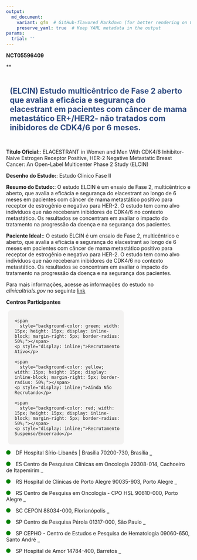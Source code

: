 ```yaml
---
output: 
  md_document:
    variant: gfm  # GitHub-flavored Markdown (for better rendering on GitHub)
    preserve_yaml: true  # Keep YAML metadata in the output
params:
  trial: ''
---
```


**NCT05596409**

\*\*

<div style="padding: 10px; font-size: 1.50em; font-weight: bold; color: #2E4A7F; text-align: left">

(ELCIN) Estudo multicêntrico de Fase 2 aberto que avalia a eficácia e
segurança do elacestrant em pacientes com câncer de mama metastático
ER+/HER2- não tratados com inibidores de CDK4/6 por 6 meses.

</div>

**Título Oficial:**: ELACESTRANT in Women and Men With CDK4/6
Inhibitor-Naive Estrogen Receptor Positive, HER-2 Negative Metastatic
Breast Cancer: An Open-Label Multicenter Phase 2 Study (ELCIN)

**Desenho do Estudo:**: Estudo Clinico Fase II

**Resumo do Estudo:**: O estudo ELCIN é um ensaio de Fase 2,
multicêntrico e aberto, que avalia a eficácia e segurança do elacestrant
ao longo de 6 meses em pacientes com câncer de mama metastático positivo
para receptor de estrogênio e negativo para HER-2. O estudo tem como
alvo indivíduos que não receberam inibidores de CDK4/6 no contexto
metastático. Os resultados se concentram em avaliar o impacto do
tratamento na progressão da doença e na segurança dos pacientes.

**Paciente Ideal:**: O estudo ELCIN é um ensaio de Fase 2, multicêntrico
e aberto, que avalia a eficácia e segurança do elacestrant ao longo de 6
meses em pacientes com câncer de mama metastático positivo para receptor
de estrogênio e negativo para HER-2. O estudo tem como alvo indivíduos
que não receberam inibidores de CDK4/6 no contexto metastático. Os
resultados se concentram em avaliar o impacto do tratamento na
progressão da doença e na segurança dos pacientes.

Para mais informações, acesse as informações do estudo no
*clinicaltrials.gov* no seguinte
[link](https://clinicaltrials.gov/ct2/show/NCT05596409)

**Centros Participantes**

<div style="margin-bottom: 8px; margin-left: 5px; padding: 8px; max-width: 300px; background-color: #f3f2f1; border-radius: 8px;">

<div style="margin-left: 10px;">

    <span 
      style="background-color: green; width: 15px; height: 15px; display: inline-block; margin-right: 5px; border-radius: 50%;"></span>
    <p style="display: inline;">Recrutamento Ativo</p>

</div>

<div style="margin-left: 10px;">

    <span 
      style="background-color: yellow; width: 15px; height: 15px; display: inline-block; margin-right: 5px; border-radius: 50%;"></span>
    <p style="display: inline;">Ainda Não Recrutando</p>

</div>

<div style="margin-left: 10px;">

    <span 
      style="background-color: red; width: 15px; height: 15px; display: inline-block; margin-right: 5px; border-radius: 50%;"></span>
    <p style="display: inline;">Recrutamento Suspenso/Encerrado</p>

</div>

</div>

<span style="display: inline-block; width: 12px; height: 12px; border-radius: 50%; margin-right: 10px; padding-bottom: 0px; background-color: green;"></span>
DF Hospital Sírio-Libanês \| Brasília 70200-730, Brasília
<span style="color: #2E4A7F; text-decoration: none; font-weight: 500; font-size: 0.8">[REPORTAR
ERRO](https://flazar.shinyapps.io/formsapp?study_nct_id=NCT05596409&location_id=CENTRODEPESQUISACLINICADOHOSPITALSIRIOLIBANESUNIDADEBRASILIABRASILIA70200730BRAZIL&location_full_name=Hospital%20S%C3%ADrio-Liban%C3%AAs%20%7C%20Bras%C3%ADlia%2C%2070200-730%2C%20Bras%C3%ADlia&form_type=Reportar%20Erro)</span>

<span style="display: inline-block; width: 12px; height: 12px; border-radius: 50%; margin-right: 10px; padding-bottom: 0px; background-color: green;"></span>
ES Centro de Pesquisas Clínicas em Oncologia 29308-014, Cachoeiro de
Itapemirim
<span style="color: #2E4A7F; text-decoration: none; font-weight: 500; font-size: 0.8">[REPORTAR
ERRO](https://flazar.shinyapps.io/formsapp?study_nct_id=NCT05596409&location_id=CENTRODEPESQUISASCLINICASEMONCOLOGIACENTERFORCLINICALRESEARCHINONCOLOGYCPCOHOSPITALEVANGELICODECACHOEIRODEITAPEMIRIMCACHOEIRODEITAPEMIRIMESPIRITOSANTO29308014BRAZIL&location_full_name=Centro%20de%20Pesquisas%20Cl%C3%ADnicas%20em%20Oncologia%2C%2029308-014%2C%20Cachoeiro%20de%20Itapemirim&form_type=Reportar%20Erro)</span>

<span style="display: inline-block; width: 12px; height: 12px; border-radius: 50%; margin-right: 10px; padding-bottom: 0px; background-color: green;"></span>
RS Hospital de Clínicas de Porto Alegre 90035-903, Porto Alegre
<span style="color: #2E4A7F; text-decoration: none; font-weight: 500; font-size: 0.8">[REPORTAR
ERRO](https://flazar.shinyapps.io/formsapp?study_nct_id=NCT05596409&location_id=HOSPITALDECLINICASDEPORTOALEGREPORTOALEGRERIOGRANDADOSUL90035BRAZIL&location_full_name=Hospital%20de%20Cl%C3%ADnicas%20de%20Porto%20Alegre%2C%2090035-903%2C%20Porto%20Alegre&form_type=Reportar%20Erro)</span>

<span style="display: inline-block; width: 12px; height: 12px; border-radius: 50%; margin-right: 10px; padding-bottom: 0px; background-color: green;"></span>
RS Centro de Pesquisa em Oncologia - CPO HSL 90610-000, Porto Alegre
<span style="color: #2E4A7F; text-decoration: none; font-weight: 500; font-size: 0.8">[REPORTAR
ERRO](https://flazar.shinyapps.io/formsapp?study_nct_id=NCT05596409&location_id=HOSPITALSAOLUCASPUCRSCENTRODEPESQUISAEMONCOLOGIACPOPORTOALEGRERIOGRANDADOSUL70200730BRAZIL&location_full_name=Centro%20de%20Pesquisa%20em%20Oncologia%20-%20CPO%20HSL%2C%2090610-000%2C%20Porto%20Alegre&form_type=Reportar%20Erro)</span>

<span style="display: inline-block; width: 12px; height: 12px; border-radius: 50%; margin-right: 10px; padding-bottom: 0px; background-color: green;"></span>
SC CEPON 88034-000, Florianópolis
<span style="color: #2E4A7F; text-decoration: none; font-weight: 500; font-size: 0.8">[REPORTAR
ERRO](https://flazar.shinyapps.io/formsapp?study_nct_id=NCT05596409&location_id=CENTRODEPESQUISASONCOLOGICASFLORIANOPOLISSANTACATARINA88034000BRAZIL&location_full_name=CEPON%2C%2088034-000%2C%20Florian%C3%B3polis&form_type=Reportar%20Erro)</span>

<span style="display: inline-block; width: 12px; height: 12px; border-radius: 50%; margin-right: 10px; padding-bottom: 0px; background-color: green;"></span>
SP Centro de Pesquisa Pérola 01317-000, São Paulo
<span style="color: #2E4A7F; text-decoration: none; font-weight: 500; font-size: 0.8">[REPORTAR
ERRO](https://flazar.shinyapps.io/formsapp?study_nct_id=NCT05596409&location_id=CLINICADEPESQUISASECENTRODEESTUDOSEMONCOLOGIAGINECOLOGICAEMAMARIALTDASAOPAULO01317001BRAZIL&location_full_name=Centro%20de%20Pesquisa%20P%C3%A9rola%2C%2001317-000%2C%20S%C3%A3o%20Paulo&form_type=Reportar%20Erro)</span>

<span style="display: inline-block; width: 12px; height: 12px; border-radius: 50%; margin-right: 10px; padding-bottom: 0px; background-color: green;"></span>
SP CEPHO - Centro de Estudos e Pesquisa de Hematologia 09060-650, Santo
André
<span style="color: #2E4A7F; text-decoration: none; font-weight: 500; font-size: 0.8">[REPORTAR
ERRO](https://flazar.shinyapps.io/formsapp?study_nct_id=NCT05596409&location_id=CENTRODEESTUDOSEPESQUISASDEHEMATOLOGIAEONCOLOGIACEPHOSANTOANDRESAOPAULO09060650BRAZIL&location_full_name=CEPHO%20-%20Centro%20de%20Estudos%20e%20Pesquisa%20de%20Hematologia%2C%2009060-650%2C%20Santo%20Andr%C3%A9&form_type=Reportar%20Erro)</span>

<span style="display: inline-block; width: 12px; height: 12px; border-radius: 50%; margin-right: 10px; padding-bottom: 0px; background-color: green;"></span>
SP Hospital de Amor 14784-400, Barretos
<span style="color: #2E4A7F; text-decoration: none; font-weight: 500; font-size: 0.8">[REPORTAR
ERRO](https://flazar.shinyapps.io/formsapp?study_nct_id=NCT05596409&location_id=HOSPITALDEAMORDEBARRETOSBARRETOSSAOPAULO14784400BRAZIL&location_full_name=Hospital%20de%20Amor%2C%2014784-400%2C%20Barretos&form_type=Reportar%20Erro)</span>
